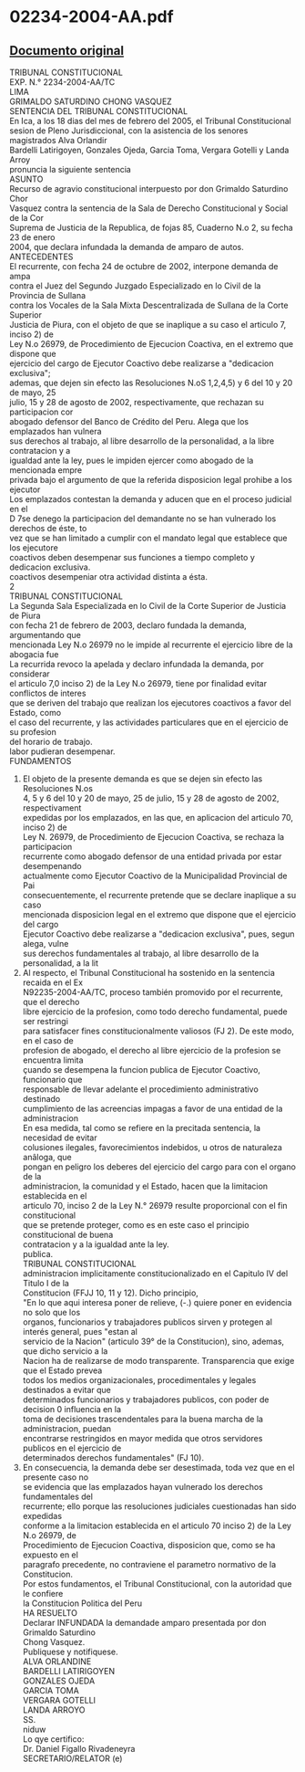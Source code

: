 
02234-2004-AA.pdf
=================
  
[Documento original](https://tc.gob.pe/jurisprudencia/2005/02234-2004-AA.pdf)  
---  
TRIBUNAL CONSTITUCIONAL  
EXP. N.° 2234-2004-AA/TC  
LIMA  
GRIMALDO SATURDINO CHONG VASQUEZ  
SENTENCIA DEL TRIBUNAL CONSTITUCIONAL  
En Ica, a los 18 dias del mes de febrero del 2005, el Tribunal Constitucional  
sesion de Pleno Jurisdiccional, con la asistencia de los senores magistrados Alva Orlandir  
Bardelli Latirigoyen, Gonzales Ojeda, Garcia Toma, Vergara Gotelli y Landa Arroy  
pronuncia la siguiente sentencia  
ASUNTO  
Recurso de agravio constitucional interpuesto por don Grimaldo Saturdino Chor  
Vasquez contra la sentencia de la Sala de Derecho Constitucional y Social de la Cor  
Suprema de Justicia de la Republica, de fojas 85, Cuaderno N.o 2, su fecha 23 de enero  
2004, que declara infundada la demanda de amparo de autos.  
ANTECEDENTES  
El recurrente, con fecha 24 de octubre de 2002, interpone demanda de ampa  
contra el Juez del Segundo Juzgado Especializado en lo Civil de la Provincia de Sullana  
contra los Vocales de la Sala Mixta Descentralizada de Sullana de la Corte Superior  
Justicia de Piura, con el objeto de que se inaplique a su caso el articulo 7, inciso 2) de  
Ley N.o 26979, de Procedimiento de Ejecucion Coactiva, en el extremo que dispone que  
ejercicio del cargo de Ejecutor Coactivo debe realizarse a "dedicacion exclusiva";  
ademas, que dejen sin efecto las Resoluciones N.oS 1,2,4,5) y 6 del 10 y 20 de mayo, 25  
julio, 15 y 28 de agosto de 2002, respectivamente, que rechazan su participacion cor  
abogado defensor del Banco de Crédito del Peru. Alega que los emplazados han vulnera  
sus derechos al trabajo, al libre desarrollo de la personalidad, a la libre contratacion y a  
igualdad ante la ley, pues le impiden ejercer como abogado de la mencionada empre  
privada bajo el argumento de que la referida disposicion legal prohibe a los ejecutor  
Los emplazados contestan la demanda y aducen que en el proceso judicial en el  
D 7se denego la participacion del demandante no se han vulnerado los derechos de éste, to  
vez que se han limitado a cumplir con el mandato legal que establece que los ejecutore   
coactivos deben desempenar sus funciones a tiempo completo y dedicacion exclusiva.  
coactivos desempeniar otra actividad distinta a ésta.  
2  
TRIBUNAL CONSTITUCIONAL  
La Segunda Sala Especializada en lo Civil de la Corte Superior de Justicia de Piura  
con fecha 21 de febrero de 2003, declaro fundada la demanda, argumentando que  
mencionada Ley N.o 26979 no le impide al recurrente el ejercicio libre de la abogacia fue  
La recurrida revoco la apelada y declaro infundada la demanda, por considerar  
el articulo 7,0 inciso 2) de la Ley N.o 26979, tiene por finalidad evitar conflictos de interes  
que se deriven del trabajo que realizan los ejecutores coactivos a favor del Estado, como  
el caso del recurrente, y las actividades particulares que en el ejercicio de su profesion  
del horario de trabajo.  
labor pudieran desempenar.  
FUNDAMENTOS  
1. El objeto de la presente demanda es que se dejen sin efecto las Resoluciones N.os  
4, 5 y 6 del 10 y 20 de mayo, 25 de julio, 15 y 28 de agosto de 2002, respectivament  
expedidas por los emplazados, en las que, en aplicacion del articulo 70, inciso 2) de  
Ley N. 26979, de Procedimiento de Ejecucion Coactiva, se rechaza la participacion  
recurrente como abogado defensor de una entidad privada por estar desempenando  
actualmente como Ejecutor Coactivo de la Municipalidad Provincial de Pai  
consecuentemente, el recurrente pretende que se declare inaplique a su caso  
mencionada disposicion legal en el extremo que dispone que el ejercicio del cargo  
Ejecutor Coactivo debe realizarse a "dedicacion exclusiva", pues, segun alega, vulne  
sus derechos fundamentales al trabajo, al libre desarrollo de la personalidad, a la lit  
2. Al respecto, el Tribunal Constitucional ha sostenido en la sentencia recaida en el Ex  
N92235-2004-AA/TC, proceso también promovido por el recurrente, que el derecho  
libre ejercicio de la profesion, como todo derecho fundamental, puede ser restringi  
para satisfacer fines constitucionalmente valiosos (FJ 2). De este modo, en el caso de  
profesion de abogado, el derecho al libre ejercicio de la profesion se encuentra limita  
çuando se desempena la funcion publica de Ejecutor Coactivo, funcionario que  
responsable de llevar adelante el procedimiento administrativo destinado  
cumplimiento de las acreencias impagas a favor de una entidad de la administracion  
En esa medida, tal como se refiere en la precitada sentencia, la necesidad de evitar  
colusiones ilegales, favorecimientos indebidos, u otros de naturaleza anâloga, que  
pongan en peligro los deberes del ejercicio del cargo para con el organo de la  
administracion, la comunidad y el Estado, hacen que la limitacion establecida en el  
articulo 70, inciso 2 de la Ley N.° 26979 resulte proporcional con el fin constitucional  
que se pretende proteger, como es en este caso el principio constitucional de buena  
contratacion y a la igualdad ante la ley.  
publica.  
TRIBUNAL CONSTITUCIONAL  
administracion implicitamente constitucionalizado en el Capitulo IV del Titulo I de la  
Constitucion (FFJJ 10, 11 y 12). Dicho principio,  
"En lo que aqui interesa poner de relieve, (-.) quiere poner en evidencia no solo que los  
organos, funcionarios y trabajadores publicos sirven y protegen al interés general, pues "estan al  
servicio de la Nacion" (articulo 39° de la Constitucion), sino, ademas, que dicho servicio a la  
Nacion ha de realizarse de modo transparente. Transparencia que exige que el Estado prevea  
todos los medios organizacionales, procedimentales y legales destinados a evitar que  
determinados funcionarios y trabajadores publicos, con poder de decision 0 influencia en la  
toma de decisiones trascendentales para la buena marcha de la administracion, puedan  
encontrarse restringidos en mayor medida que otros servidores publicos en el ejercicio de  
determinados derechos fundamentales" (FJ 10).  
3. En consecuencia, la demanda debe ser desestimada, toda vez que en el presente caso no  
se evidencia que las emplazados hayan vulnerado los derechos fundamentales del  
recurrente; ello porque las resoluciones judiciales cuestionadas han sido expedidas  
conforme a la limitacion establecida en el articulo 70 inciso 2) de la Ley N.o 26979, de  
Procedimiento de Ejecucion Coactiva, disposicion que, como se ha expuesto en el  
paragrafo precedente, no contraviene el parametro normativo de la Constitucion.  
Por estos fundamentos, el Tribunal Constitucional, con la autoridad que le confiere  
la Constitucion Politica del Peru  
HA RESUELTO  
Declarar INFUNDADA la demandade amparo presentada por don Grimaldo Saturdino  
Chong Vasquez.  
Publiquese y notifiquese.  
ALVA ORLANDINE  
BARDELLI LATIRIGOYEN  
GONZALES OJEDA  
GARCIA TOMA  
VERGARA GOTELLI  
LANDA ARROYO  
SS.  
niduw  
Lo qye certifico:  
Dr. Daniel Figallo Rivadeneyra  
SECRETARIO/RELATOR (e)